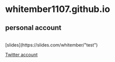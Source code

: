 # whitember1107.github.io
## personal account
<br>
[slides](https://slides.com/whitember/"test")

[Twitter account](https://twitter.com/whtiember_/)
